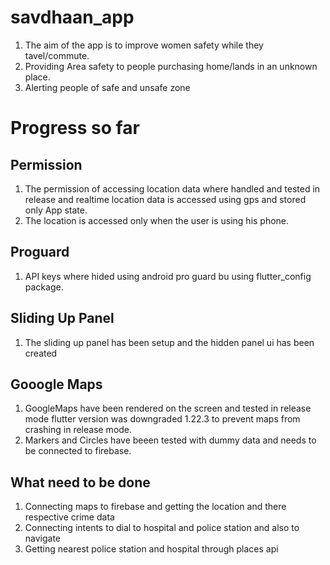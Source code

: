 # savdhaan_app

1. The aim of the app is to improve women safety while they tavel/commute.
2. Providing Area safety to people purchasing home/lands in an unknown place.
3. Alerting people of safe and unsafe zone

# Progress so far

## Permission
1. The permission of accessing location data where handled and tested in release and realtime location data is accessed using gps and stored only App state.
2. The location is accessed only when the user is using his phone.
## Proguard
1. API keys where hided using android pro guard bu using flutter_config package.

## Sliding Up Panel 
1. The sliding up panel has been setup and the hidden panel ui has been created

## Gooogle Maps
1. GoogleMaps have been rendered on the screen and tested in release mode flutter version was downgraded 1.22.3 to prevent maps from crashing in release mode.
2. Markers and Circles have beeen tested with dummy data and needs to be connected to firebase.

## What need to be done
1. Connecting maps to firebase and getting the location and there respective crime data
2. Connecting intents to dial to hospital and police station and also to navigate
3. Getting nearest police station and hospital through places api



